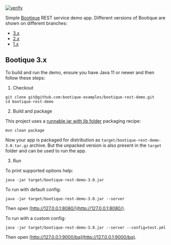 [![verify](https://github.com/bootique-examples/bootique-rest-demo/actions/workflows/verify.yml/badge.svg)](https://github.com/bootique-examples/bootique-rest-demo/actions/workflows/verify.yml)

Simple [Bootique](http://bootique.io) REST service demo app. Different versions of Bootique are shown on different 
branches:

* [3.x](https://github.com/bootique-examples/bootique-rest-demo/)
* [2.x](https://github.com/bootique-examples/bootique-rest-demo/tree/2.x)
* [1.x](https://github.com/bootique-examples/bootique-rest-demo/tree/1.x)


## Bootique 3.x

To build and run the demo, ensure you have Java 11 or newer and then follow these steps:

1. Checkout
```
git clone git@github.com:bootique-examples/bootique-rest-demo.git
cd bootique-rest-demo
```

2. Build and package

This project uses a [runnable jar with lib folder](https://bootique.io/docs/3.x/bootique-docs/#runnable-jar-with-lib) 
packaging recipe:

```
mvn clean package
```
Now your app is packaged for distribution as `target/bootique-rest-demo-3.0.tar.gz` archive. But the unpacked version 
is also present in the `target` folder and can be used to run the app.

3. Run

To print supported options help:
```
java -jar target/bootique-rest-demo-3.0.jar 
```

To run with default config:
```
java -jar target/bootique-rest-demo-3.0.jar --server
```
Then open [http://127.0.0.1:8080/](http://127.0.0.1:8080/). 

To run with a custom config:
```
java -jar target/bootique-rest-demo-3.0.jar --server --config=test.yml
```
Then open [http://127.0.0.1:9000/bq](http://127.0.0.1:9000/bq).
